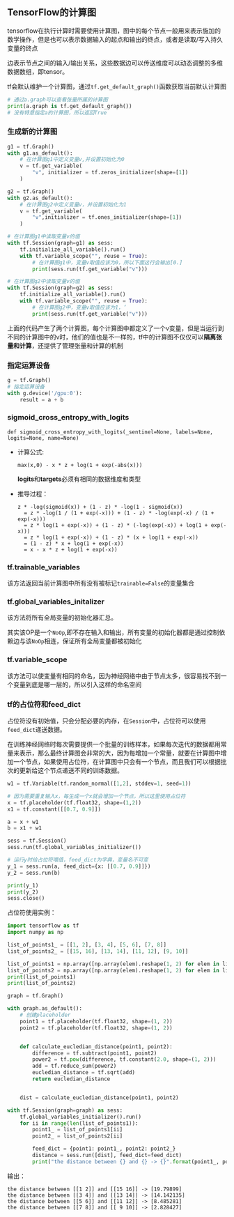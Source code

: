 ## TensorFlow的计算图       

tensorflow在执行计算时需要使用计算图，图中的每个节点一般用来表示施加的数学操作，但是也可以表示数据输入的起点和输出的终点，或者是读取/写入持久变量的终点      

边表示节点之间的输入/输出关系，这些数据边可以传送维度可以动态调整的多维数据数组，即tensor。

tf会默认维护一个计算图，通过`tf.get_default_graph()`函数获取当前默认计算图    

```Python
# 通过a.graph可以查看张量所属的计算图
print(a.graph is tf.get_default_graph()) 
# 没有特意指定a的计算图，所以返回True
```      

### 生成新的计算图     

```Python
g1 = tf.Graph()
with g1.as_default():
    # 在计算图g1中定义变量v,并设置初始化为0
    v = tf.get_variable(
        "v", initializer = tf.zeros_initializer(shape=[1])
    )

g2 = tf.Graph()
with g2.as_default():
    # 在计算图g2中定义变量v，并设置初始化为1
    v = tf.get_variable(
        "v",initializer = tf.ones_initializer(shape=[1])
    )

# 在计算图g1中读取变量v的值
with tf.Session(graph=g1) as sess:
    tf.initialize_all_variable().run()
    with tf.variable_scope("", reuse = True):
        # 在计算图g1中，变量v取值应该为0，所以下面这行会输出[0.]
        print(sess.run(tf.get_variable("v")))

# 在计算图g2中读取变量v的值
with tf.Session(graph=g2) as sess:
    tf.initialize_all_variable().run()
    with tf.variable_scope("", reuse = True):
        # 在计算图g2中，变量v取值应该为1，‘
        print(sess.run(tf.get_variable("v")))
```

上面的代码产生了两个计算图，每个计算图中都定义了一个v变量，但是当运行到不同的计算图中的v时，他们的值也是不一样的，tf中的计算图不仅仅可以**隔离张量和计算**，还提供了管理张量和计算的机制           


### 指定运算设备   

```Python
g = tf.Graph()
# 指定运算设备
with g.device('/gpu:0'):
    result = a + b
```


### sigmoid_cross_entropy_with_logits      

`def sigmoid_cross_entropy_with_logits(_sentinel=None, labels=None, logits=None, name=None)`

* 计算公式:    

    `max(x,0) - x * z + log(1 + exp(-abs(x)))`     

    **logits**和**targets**必须有相同的数据维度和类型     


* 推导过程：    

    ```
    z * -log(sigmoid(x)) + (1 - z) * -log(1 - sigmoid(x))
      = z * -log(1 / (1 + exp(-x))) + (1 - z) * -log(exp(-x) / (1 + exp(-x)))
      = z * log(1 + exp(-x)) + (1 - z) * (-log(exp(-x)) + log(1 + exp(-x)))
      = z * log(1 + exp(-x)) + (1 - z) * (x + log(1 + exp(-x))
      = (1 - z) * x + log(1 + exp(-x))
      = x - x * z + log(1 + exp(-x))
    ```  

### tf.trainable_variables      

该方法返回当前计算图中所有没有被标记`trainable=False`的变量集合     

### tf.global_variables_initalizer     

该方法将所有全局变量的初始化器汇总。    

其实该OP是一个`NoOp`,即不存在输入和输出，所有变量的初始化器都是通过控制依赖边与该`NoOp`相连，保证所有全局变量都被初始化        

### tf.variable_scope      

该方法可以使变量有相同的命名，因为神经网络中由于节点太多，很容易找不到一个变量到底是哪一层的，所以引入这样的命名空间      

### tf的占位符和feed_dict   

占位符没有初始值，只会分配必要的内存，在`Session`中，占位符可以使用`feed_dict`递送数据。     

在训练神经网络时每次需要提供一个批量的训练样本，如果每次迭代的数据都用常量来表示，那么最终计算图会非常的大，因为每增加一个常量，就要在计算图中增加一个节点，如果使用占位符，在计算图中只会有一个节点，而且我们可以根据批次的更新给这个节点递送不同的训练数据。       

```python
w1 = tf.Variable(tf.random_normal([1,2], stddev=1, seed=1))

# 因为需要重复输入x，每生成一个x就会增加一个节点，所以这里使用占位符
x = tf.placeholder(tf.float32, shape=(1,2))
x1 = tf.constant([[0.7, 0.9]])

a = x + w1
b = x1 + w1

sess = tf.Session()
sess.run(tf.global_variables_initializer())

# 运行y时给占位符喂值，feed_dict为字典，变量名不可变
y_1 = sess.run(a, feed_dict={x: [[0.7, 0.9]]})
y_2 = sess.run(b)

print(y_1)
print(y_2)
sess.close()
```  

占位符使用实例：     

```python
import tensorflow as tf
import numpy as np

list_of_points1_ = [[1, 2], [3, 4], [5, 6], [7, 8]]
list_of_points2_ = [[15, 16], [13, 14], [11, 12], [9, 10]]

list_of_points1 = np.array([np.array(elem).reshape(1, 2) for elem in list_of_points1_])
list_of_points2 = np.array([np.array(elem).reshape(1, 2) for elem in list_of_points2_])
print(list_of_points1)
print(list_of_points2)

graph = tf.Graph()

with graph.as_default():
    # 创建placeholder
    point1 = tf.placeholder(tf.float32, shape=(1, 2))
    point2 = tf.placeholder(tf.float32, shape=(1, 2))


    def calculate_eucledian_distance(point1, point2):
        difference = tf.subtract(point1, point2)
        power2 = tf.pow(difference, tf.constant(2.0, shape=(1, 2)))
        add = tf.reduce_sum(power2)
        eucledian_distance = tf.sqrt(add)
        return eucledian_distance


    dist = calculate_eucledian_distance(point1, point2)

with tf.Session(graph=graph) as sess:
    tf.global_variables_initializer().run()
    for ii in range(len(list_of_points1)):
        point1_ = list_of_points1[ii]
        point2_ = list_of_points2[ii]

        feed_dict = {point1: point1_, point2: point2_}
        distance = sess.run([dist], feed_dict=feed_dict)
        print("the distance between {} and {} -> {}".format(point1_, point2_, distance))

```   

输出：    

```
the distance between [[1 2]] and [[15 16]] -> [19.79899]
the distance between [[3 4]] and [[13 14]] -> [14.142135]
the distance between [[5 6]] and [[11 12]] -> [8.485281]
the distance between [[7 8]] and [[ 9 10]] -> [2.828427]
```





